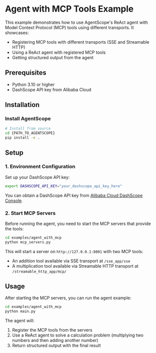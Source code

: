 # Agent with MCP Tools Example

This example demonstrates how to use AgentScope's ReAct agent with Model Context Protocol (MCP) tools using different transports. It showcases:

- Registering MCP tools with different transports (SSE and Streamable HTTP)
- Using a ReAct agent with registered MCP tools
- Getting structured output from the agent

## Prerequisites

- Python 3.10 or higher
- DashScope API key from Alibaba Cloud

## Installation

### Install AgentScope

```bash
# Install from source
cd {PATH_TO_AGENTSCOPE}
pip install -e .
```

## Setup

### 1. Environment Configuration

Set up your DashScope API key:

```bash
export DASHSCOPE_API_KEY="your_dashscope_api_key_here"
```

You can obtain a DashScope API key from [Alibaba Cloud DashScope Console](https://dashscope.console.aliyun.com/).

### 2. Start MCP Servers

Before running the agent, you need to start the MCP servers that provide the tools:

```bash
cd examples/agent_with_mcp
python mcp_servers.py
```

This will start a server on `http://127.0.0.1:8001` with two MCP tools:
- An addition tool available via SSE transport at `/sse_app/sse`
- A multiplication tool available via Streamable HTTP transport at `/streamable_http_app/mcp/`

## Usage

After starting the MCP servers, you can run the agent example:

```bash
cd examples/agent_with_mcp
python main.py
```

The agent will:
1. Register the MCP tools from the servers
2. Use a ReAct agent to solve a calculation problem (multiplying two numbers and then adding another number)
3. Return structured output with the final result